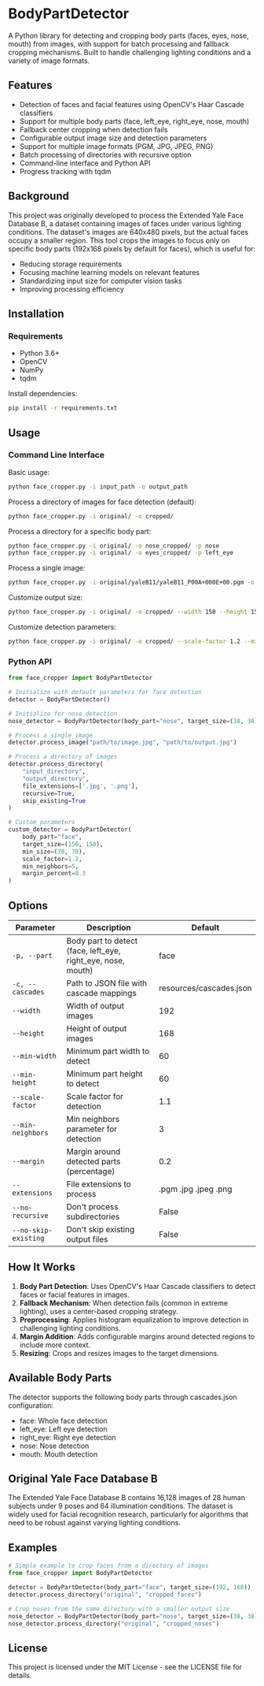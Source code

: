 # BodyPartDetector

A Python library for detecting and cropping body parts (faces, eyes, nose, mouth) from images, with support for batch processing and fallback cropping mechanisms. Built to handle challenging lighting conditions and a variety of image formats.

## Features

- Detection of faces and facial features using OpenCV's Haar Cascade classifiers
- Support for multiple body parts (face, left_eye, right_eye, nose, mouth)
- Fallback center cropping when detection fails
- Configurable output image size and detection parameters
- Support for multiple image formats (PGM, JPG, JPEG, PNG)
- Batch processing of directories with recursive option
- Command-line interface and Python API
- Progress tracking with tqdm

## Background

This project was originally developed to process the Extended Yale Face Database B, a dataset containing images of faces under various lighting conditions. The dataset's images are 640x480 pixels, but the actual faces occupy a smaller region. This tool crops the images to focus only on specific body parts (192x168 pixels by default for faces), which is useful for:

- Reducing storage requirements
- Focusing machine learning models on relevant features
- Standardizing input size for computer vision tasks
- Improving processing efficiency

## Installation

### Requirements

- Python 3.6+
- OpenCV
- NumPy
- tqdm

Install dependencies:

```bash
pip install -r requirements.txt
```

## Usage

### Command Line Interface

Basic usage:

```bash
python face_cropper.py -i input_path -o output_path
```

Process a directory of images for face detection (default):

```bash
python face_cropper.py -i original/ -o cropped/
```

Process a directory for a specific body part:

```bash
python face_cropper.py -i original/ -o nose_cropped/ -p nose
python face_cropper.py -i original/ -o eyes_cropped/ -p left_eye
```

Process a single image:

```bash
python face_cropper.py -i original/yaleB11/yaleB11_P00A+000E+00.pgm -o cropped/yaleB11_P00A+000E+00.pgm
```

Customize output size:

```bash
python face_cropper.py -i original/ -o cropped/ --width 150 --height 150
```

Customize detection parameters:

```bash
python face_cropper.py -i original/ -o cropped/ --scale-factor 1.2 --min-neighbors 5 --margin 0.3
```

### Python API

```python
from face_cropper import BodyPartDetector

# Initialize with default parameters for face detection
detector = BodyPartDetector()

# Initialize for nose detection
nose_detector = BodyPartDetector(body_part="nose", target_size=(38, 38))

# Process a single image
detector.process_image("path/to/image.jpg", "path/to/output.jpg")

# Process a directory of images
detector.process_directory(
    "input_directory", 
    "output_directory",
    file_extensions=['.jpg', '.png'],
    recursive=True,
    skip_existing=True
)

# Custom parameters
custom_detector = BodyPartDetector(
    body_part="face",
    target_size=(150, 150),
    min_size=(70, 70),
    scale_factor=1.2,
    min_neighbors=5,
    margin_percent=0.3
)
```

## Options

| Parameter | Description | Default |
|-----------|-------------|---------|
| `-p, --part` | Body part to detect (face, left_eye, right_eye, nose, mouth) | face |
| `-c, --cascades` | Path to JSON file with cascade mappings | resources/cascades.json |
| `--width` | Width of output images | 192 |
| `--height` | Height of output images | 168 |
| `--min-width` | Minimum part width to detect | 60 |
| `--min-height` | Minimum part height to detect | 60 |
| `--scale-factor` | Scale factor for detection | 1.1 |
| `--min-neighbors` | Min neighbors parameter for detection | 3 |
| `--margin` | Margin around detected parts (percentage) | 0.2 |
| `--extensions` | File extensions to process | .pgm .jpg .jpeg .png |
| `--no-recursive` | Don't process subdirectories | False |
| `--no-skip-existing` | Don't skip existing output files | False |

## How It Works

1. **Body Part Detection**: Uses OpenCV's Haar Cascade classifiers to detect faces or facial features in images.
2. **Fallback Mechanism**: When detection fails (common in extreme lighting), uses a center-based cropping strategy.
3. **Preprocessing**: Applies histogram equalization to improve detection in challenging lighting conditions.
4. **Margin Addition**: Adds configurable margins around detected regions to include more context.
5. **Resizing**: Crops and resizes images to the target dimensions.

## Available Body Parts

The detector supports the following body parts through cascades.json configuration:

- face: Whole face detection
- left_eye: Left eye detection
- right_eye: Right eye detection
- nose: Nose detection
- mouth: Mouth detection

## Original Yale Face Database B

The Extended Yale Face Database B contains 16,128 images of 28 human subjects under 9 poses and 64 illumination conditions. The dataset is widely used for facial recognition research, particularly for algorithms that need to be robust against varying lighting conditions.

## Examples

```python
# Simple example to crop faces from a directory of images
from face_cropper import BodyPartDetector

detector = BodyPartDetector(body_part="face", target_size=(192, 168))
detector.process_directory("original", "cropped_faces")

# Crop noses from the same directory with a smaller output size
nose_detector = BodyPartDetector(body_part="nose", target_size=(38, 38))
nose_detector.process_directory("original", "cropped_noses")
```

## License

This project is licensed under the MIT License - see the LICENSE file for details.
